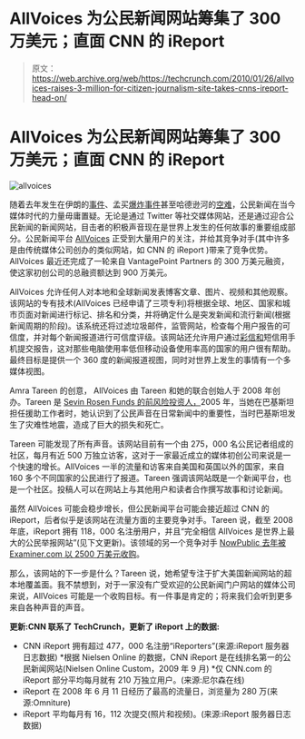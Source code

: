 # AllVoices 为公民新闻网站筹集了 300 万美元；直面 CNN 的 iReport 

> 原文：<https://web.archive.org/web/https://techcrunch.com/2010/01/26/allvoices-raises-3-million-for-citizen-journalism-site-takes-cnns-ireport-head-on/>

# AllVoices 为公民新闻网站筹集了 300 万美元；直面 CNN 的 iReport

![](img/42d5619827baadf4a5a006463eff2690.png "allvoices")

随着去年发生在伊朗的[事件](https://web.archive.org/web/20221007095535/http://www.beta.techcrunch.com/2009/06/15/friendfeed-blocked-in-iran-the-services-most-active-region/)、孟买[爆炸事件](https://web.archive.org/web/20221007095535/http://www.guardian.co.uk/technology/2008/nov/27/mumbai-terror-attacks-twitter-flickr)甚至哈德逊河的[空难](https://web.archive.org/web/20221007095535/http://www.beta.techcrunch.com/2009/01/15/plane-crashes-in-hudson-first-pictures-on-flickr-tumblr-twitpic/)，公民新闻在当今媒体时代的力量毋庸置疑。无论是通过 Twitter 等社交媒体网站，还是通过迎合公民新闻的新闻网站，目击者的积极声音现在是世界上发生的任何故事的重要组成部分。公民新闻平台 [AllVoices](https://web.archive.org/web/20221007095535/http://www.allvoices.com/) 正受到大量用户的关注，并给其竞争对手(其中许多是由传统媒体公司创办的类似网站，如 CNN 的 iReport )带来了竞争优势。AllVoices 最近还完成了一轮来自 VantagePoint Partners 的 300 万美元融资，使这家初创公司的总融资额达到 900 万美元。

AllVoices 允许任何人对本地和全球新闻发表博客文章、图片、视频和其他观察。该网站的专有技术(AllVoices 已经申请了三项专利)将根据全球、地区、国家和城市页面对新闻进行标记、排名和分类，并将确定什么是突发新闻和流行新闻(根据新闻周期的阶段)。该系统还将过滤垃圾邮件，监管网站，检查每个用户报告的可信度，并对每个新闻报道进行可信度评级。该网站还允许用户通过[彩信和](https://web.archive.org/web/20221007095535/http://www.allvoices.com/report-news-via-your-cellphone)短信用手机提交报告，这对那些电脑使用率低但移动设备使用率高的国家的用户很有帮助。最终目标是提供一个 360 度的新闻报道视图，同时对世界上发生的事情有一个多媒体视图。

Amra Tareen 的创意， AllVoices 由 Tareen 和她的联合创始人于 2008 年创办。Tareen 是 [Sevin Rosen Funds 的前风险投资人，](https://web.archive.org/web/20221007095535/http://www.crunchbase.com/financial-organization/sevin-rosen-funds)2005 年，当她在巴基斯坦担任援助工作者时，她认识到了公民声音在日常新闻中的重要性，当时巴基斯坦发生了灾难性地震，造成了巨大的损失和死亡。

Tareen 可能发现了所有声音。该网站目前有一个由 275，000 名公民记者组成的社区，每月有近 500 万独立访客，这对于一家最近成立的媒体初创公司来说是一个快速的增长。AllVoices 一半的流量和访客来自美国和英国以外的国家，来自 160 多个不同国家的公民进行了报道。Tareen 强调该网站既是一个新闻平台，也是一个社区。投稿人可以在网站上与其他用户和读者合作撰写故事和讨论新闻。

虽然 AllVoices 可能会稳步增长，但公民新闻平台可能会接近超过 CNN 的 iReport，后者似乎是该网站在流量方面的主要竞争对手。Tareen 说，截至 2008 年底，iReport 拥有 118，000 名注册用户，并且“完全相信 AllVoices 是世界上最大的公民举报网站”(见下文更新)。该领域的另一个竞争对手 [NowPublic 去年被 Examiner.com 以 2500 万美元收购](https://web.archive.org/web/20221007095535/http://paidcontent.org/article/419-nowpublic-being-sold-to-anschutzs-examiner.com-price-around-20-million/)。

那么，该网站的下一步是什么？Tareen 说，她希望专注于扩大美国新闻网站的超本地覆盖面。我不禁想到，对于一家没有广受欢迎的公民新闻门户网站的媒体公司来说，AllVoices 可能是一个收购目标。有一件事是肯定的；将来我们会听到更多来自各种声音的声音。

**更新:CNN 联系了 TechCrunch，更新了 iReport 上的数据:**

* CNN iReport 拥有超过 477，000 名注册“iReporters”(来源:iReport 服务器日志数据)
*根据 Nielsen Online 的数据，CNN iReport 是在线排名第一的公民新闻网站(Nielsen Online Custom，2009 年 9 月)
*仅 CNN.com 的 iReport 部分平均每月就有 210 万独立用户。(来源:尼尔森在线)
* iReport 在 2008 年 6 月 11 日经历了最高的流量日，浏览量为 280 万(来源:Omniture)
* iReport 平均每月有 16，112 次提交(照片和视频)。(来源:iReport 服务器日志数据)